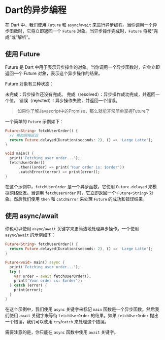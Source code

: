 # Dart的异步编程


在 Dart 中，我们使用 `Future` 和 `async`/`await` 来进行异步编程。当你调用一个异步函数时，它将立即返回一个 `Future` 对象。当异步操作完成时，`Future` 将被“完成”或“解析”。

## 使用 Future

Future 是 Dart 中用于表示异步操作的对象。当你调用一个异步函数时，它会立即返回一个 Future 对象，表示这个异步操作的结果。

Future 对象有三种状态：

未完成：异步操作还没有完成。
完成（resolved）：异步操作成功完成，并返回一个值。
错误（rejected）：异步操作失败，并返回一个错误。

> 如果你了解Javascript中的Promise，那么就能非常简单掌握Future了

一个简单的 `Future` 示例如下：

```dart
Future<String> fetchUserOrder() {
  // 模拟网络延迟
  return Future.delayed(Duration(seconds: 2), () => 'Large Latte');
}

void main() {
  print('Fetching user order...');
  fetchUserOrder()
      .then((order) => print('Your order is: $order'))
      .catchError((error) => print(error));
}
```

在这个示例中，`fetchUserOrder` 是一个异步函数，它使用 `Future.delayed` 来模拟网络延迟。当调用 `fetchUserOrder` 时，它立即返回一个 `Future<String>` 对象。然后我们使用 `then` 和 `catchError` 来处理 `Future` 的成功和错误结果。

##  使用 async/await

你也可以使用 `async`/`await` 关键字来更简洁地处理异步操作。一个使用 `async`/`await` 的示例如下：

```dart
Future<String> fetchUserOrder() {
  return Future.delayed(Duration(seconds: 2), () => 'Large Latte');
}

Future<void> main() async {
  print('Fetching user order...');
  try {
    var order = await fetchUserOrder();
    print('Your order is: $order');
  } catch (error) {
    print(error);
  }
}
```

在这个示例中，我们使用 `async` 关键字来标记 `main` 函数是一个异步函数。然后我们使用 `await` 关键字来等待 `fetchUserOrder` 的结果。如果 `fetchUserOrder` 抛出一个错误，我们可以使用 `try`/`catch` 来处理这个错误。

需要注意的是，你只能在 `async` 函数中使用 `await` 关键字。
